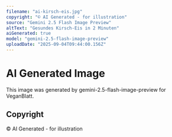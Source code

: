 ```yaml
---
filename: "ai-kirsch-eis.jpg"
copyright: "© AI Generated - for illustration"
source: "Gemini 2.5 Flash Image Preview"
altText: "Gesundes Kirsch-Eis in 2 Minuten"
aiGenerated: true
model: "gemini-2.5-flash-image-preview"
uploadDate: "2025-09-04T09:44:00.156Z"
---
```


# AI Generated Image

This image was generated by gemini-2.5-flash-image-preview for VeganBlatt.

## Copyright
© AI Generated - for illustration
